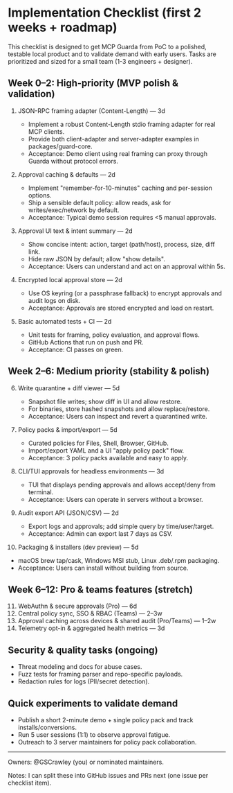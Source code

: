 # Implementation Checklist (first 2 weeks + roadmap)

This checklist is designed to get MCP Guarda from PoC to a polished, testable local product and to validate demand with early users. Tasks are prioritized and sized for a small team (1-3 engineers + designer).

## Week 0–2: High-priority (MVP polish & validation)

1. JSON-RPC framing adapter (Content-Length) — 3d
   - Implement a robust Content-Length stdio framing adapter for real MCP clients.
   - Provide both client-adapter and server-adapter examples in packages/guard-core.
   - Acceptance: Demo client using real framing can proxy through Guarda without protocol errors.

2. Approval caching & defaults — 2d
   - Implement "remember-for-10-minutes" caching and per-session options.
   - Ship a sensible default policy: allow reads, ask for writes/exec/network by default.
   - Acceptance: Typical demo session requires <5 manual approvals.

3. Approval UI text & intent summary — 2d
   - Show concise intent: action, target (path/host), process, size, diff link.
   - Hide raw JSON by default; allow "show details".
   - Acceptance: Users can understand and act on an approval within 5s.

4. Encrypted local approval store — 2d
   - Use OS keyring (or a passphrase fallback) to encrypt approvals and audit logs on disk.
   - Acceptance: Approvals are stored encrypted and load on restart.

5. Basic automated tests + CI — 2d
   - Unit tests for framing, policy evaluation, and approval flows.
   - GitHub Actions that run on push and PR.
   - Acceptance: CI passes on green.

## Week 2–6: Medium priority (stability & polish)

6. Write quarantine + diff viewer — 5d
   - Snapshot file writes; show diff in UI and allow restore.
   - For binaries, store hashed snapshots and allow replace/restore.
   - Acceptance: Users can inspect and revert a quarantined write.

7. Policy packs & import/export — 5d
   - Curated policies for Files, Shell, Browser, GitHub.
   - Import/export YAML and a UI "apply policy pack" flow.
   - Acceptance: 3 policy packs available and easy to apply.

8. CLI/TUI approvals for headless environments — 3d
   - TUI that displays pending approvals and allows accept/deny from terminal.
   - Acceptance: Users can operate in servers without a browser.

9. Audit export API (JSON/CSV) — 2d
   - Export logs and approvals; add simple query by time/user/target.
   - Acceptance: Admin can export last 7 days as CSV.

10. Packaging & installers (dev preview) — 5d
   - macOS brew tap/cask, Windows MSI stub, Linux .deb/.rpm packaging.
   - Acceptance: Users can install without building from source.

## Week 6–12: Pro & teams features (stretch)

11. WebAuthn & secure approvals (Pro) — 6d
12. Central policy sync, SSO & RBAC (Teams) — 2–3w
13. Approval caching across devices & shared audit (Pro/Teams) — 1–2w
14. Telemetry opt-in & aggregated health metrics — 3d

## Security & quality tasks (ongoing)
- Threat modeling and docs for abuse cases.
- Fuzz tests for framing parser and repo-specific payloads.
- Redaction rules for logs (PII/secret detection).

## Quick experiments to validate demand
- Publish a short 2-minute demo + single policy pack and track installs/conversions.
- Run 5 user sessions (1:1) to observe approval fatigue.
- Outreach to 3 server maintainers for policy pack collaboration.

---

Owners: @GSCrawley (you) or nominated maintainers.

Notes: I can split these into GitHub issues and PRs next (one issue per checklist item).